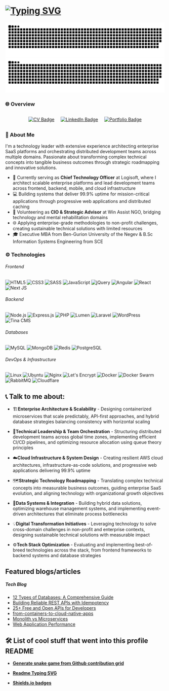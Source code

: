  
<h1 style"display:flex; justify-content:center">
<a href="https://nc555.vercel.app"><img src="https://readme-typing-svg.herokuapp.com?font=Nunito&weight=600&size=72&duration=2000&pause=1&color=6777EF&center=true&vCenter=true&multiline=true&repeat=false&width=1000&height=300&lines=Hello+%F0%9F%91%8B;My+Name+Is+Nati;I+am+a+CTO" alt="Typing SVG" /></a>
</h1>

![github contribution grid snake animation](https://raw.githubusercontent.com/platane/platane/output/github-contribution-grid-snake-dark.svg#gh-dark-mode-only)![github contribution grid snake animation](https://raw.githubusercontent.com/platane/platane/output/github-contribution-grid-snake.svg#gh-light-mode-only)

### 🌐 Overview

<div style="display: flex; justify-content: center; gap: 20px; margin: 30px 0;">
  <a href="https://github.com/NC555/NC555/blob/main/cv.pdf" target="_blank" styles="text-decoration:none;">
    <img src="https://img.shields.io/badge/CV-View%20Resume-6777EF?style=for-the-badge&logo=adobe-acrobat-reader&logoColor=white" alt="CV Badge"/>
  </a>
  <a href="https://www.linkedin.com/in/nati-cabti/" target="_blank" styles="text-decoration:none;">
    <img src="https://img.shields.io/badge/LinkedIn-Connect-0A66C2?style=for-the-badge&logo=linkedin&logoColor=white" alt="LinkedIn Badge"/>
  </a>
  <a href="https://nati.nc555.online" target="_blank" styles="text-decoration:none;">
    <img src="https://img.shields.io/badge/Portfolio-View%20Projects-6777EF?style=for-the-badge&logo=notion&logoColor=white" alt="Portfolio Badge"/>
  </a>
</div>



### 👋 About Me

I'm a technology leader with extensive experience architecting enterprise SaaS platforms and orchestrating distributed development teams across multiple domains. Passionate about transforming complex technical concepts into tangible business outcomes through strategic roadmapping and innovative solutions.

* 🏢 Currently serving as **Chief Technology Officer** at Logisoft, where I architect scalable enterprise platforms and lead development teams across frontend, backend, mobile, and cloud infrastructure
* 💻 Building systems that deliver 99.9% uptime for mission-critical applications through progressive web applications and distributed caching
* 🤝 Volunteering as **CIO & Strategic Advisor** at Win Assist NGO, bridging technology and mental rehabilitation domains
* 🌐 Applying enterprise-grade methodologies to non-profit challenges, creating sustainable technical solutions with limited resources
* 🎓 Executive MBA from Ben-Gurion University of the Negev & B.Sc Information Systems Engineering from SCE

### ⚙️ Technologies

###### Frontend
![HTML5](https://img.shields.io/badge/html5-%23E34F26.svg?style=plastic&logo=html5&logoColor=white)
![CSS3](https://img.shields.io/badge/css3-%231572B6.svg?style=plastic&logo=css3&logoColor=white) 
![SASS](https://img.shields.io/badge/SASS-hotpink.svg?style=plastic&logo=SASS&logoColor=white) 
![JavaScript](https://img.shields.io/badge/javascript-%23323330.svg?style=plastic&logo=javascript&logoColor=%23F7DF1E)
![jQuery](https://img.shields.io/badge/jquery-%230769AD.svg?style=plastic&logo=jquery&logoColor=white)
![Angular](https://img.shields.io/badge/angular-%23DD0031.svg?style=plastic&logo=angular&logoColor=white) 
![React](https://img.shields.io/badge/react-%2320232a.svg?style=plastic&logo=react&logoColor=%2361DAFB) 
![Next JS](https://img.shields.io/badge/Next-black?style=plastic&logo=next.js&logoColor=white)
###### Backend
![Node.js](https://img.shields.io/badge/node.js-6DA55F?style=plastic&logo=node.js&logoColor=white) 
![Express.js](https://img.shields.io/badge/express.js-%23404d59.svg?style=plastic&logo=express&logoColor=%2361DAFB)
![PHP](https://img.shields.io/badge/php-%23777BB4.svg?style=plastic&logo=php&logoColor=white) 
![Lumen](https://img.shields.io/badge/Lumen-%23FF2D20.svg?style=plastic&logo=lumen&logoColor=white)
![Laravel](https://img.shields.io/badge/laravel-%23FF2D20.svg?style=plastic&logo=laravel&logoColor=white)
![WordPress](https://img.shields.io/badge/WordPress-%23117AC9.svg?style=plastic&logo=WordPress&logoColor=white) 
![Tina CMS](https://img.shields.io/badge/Tina%20CMS-F6762D?style=plastic&logoColor=white)
###### Databases
![MySQL](https://img.shields.io/badge/mysql-%2300f.svg?style=plastic&logo=mysql&logoColor=white)
![MongoDB](https://img.shields.io/badge/MongoDB-%234ea94b.svg?style=plastic&logo=mongodb&logoColor=white) 
![Redis](https://img.shields.io/badge/redis-%23DD0031.svg?style=plastic&logo=redis&logoColor=white)
![PostgreSQL](https://img.shields.io/badge/PostgreSQL-316192?style=plastic&logo=postgresql&logoColor=white)
###### DevOps & Infrastructure
![Linux](https://img.shields.io/badge/Linux-FCC624?style=plastic&logo=linux&logoColor=black)
![Ubuntu](https://img.shields.io/badge/Ubuntu-E95420?style=plastic&logo=ubuntu&logoColor=white)
![Nginx](https://img.shields.io/badge/nginx-%23009639.svg?style=plastic&logo=nginx&logoColor=white) 
![Let's Encrypt](https://img.shields.io/badge/Let's%20Encrypt-003A70?style=plastic&logo=letsencrypt&logoColor=white)
![Docker](https://img.shields.io/badge/docker-%230db7ed.svg?style=plastic&logo=docker&logoColor=white) 
![Docker Swarm](https://img.shields.io/badge/docker%20swarm-%230db7ed.svg?style=plastic&logo=docker&logoColor=white)
![RabbitMQ](https://img.shields.io/badge/rabbitmq-%23FF6600.svg?style=plastic&logo=rabbitmq&logoColor=white) 
![Cloudflare](https://img.shields.io/badge/Cloudflare-F38020?style=plastic&logo=Cloudflare&logoColor=white)  

## 📞 Talk to me about:

* 🏗️**Enterprise Architecture & Scalability**  - Designing containerized microservices that scale predictably, API-first approaches, and hybrid database strategies balancing consistency with horizontal scaling
  
* 👥**Technical Leadership & Team Orchestration**  - Structuring distributed development teams across global time zones, implementing efficient CI/CD pipelines, and optimizing resource allocation using queue theory principles

* ☁️**Cloud Infrastructure & System Design**  - Creating resilient AWS cloud architectures, infrastructure-as-code solutions, and progressive web applications delivering 99.9% uptime

* 🗺️**Strategic Technology Roadmapping**  - Translating complex technical concepts into measurable business outcomes, guiding enterprise SaaS evolution, and aligning technology with organizational growth objectives

* 🔄**Data Systems & Integration**  - Building hybrid data solutions, optimizing warehouse management systems, and implementing event-driven architectures that eliminate process bottlenecks

* 💡**Digital Transformation Initiatives** - Leveraging technology to solve cross-domain challenges in non-profit and enterprise contexts, designing sustainable technical solutions with measurable impact

* ⚙️**Tech Stack Optimization** - Evaluating and implementing best-of-breed technologies across the stack, from frontend frameworks to backend systems and database strategies

## Featured blogs/articles
  ##### Tech Blog
-  [12 Types of Databases: A Comprehensive Guide](https://nati.nc555.online/blog/12-types-of-databases)
-  [Building Reliable REST APIs with Idempotency](https://nati.nc555.online/blog/building-reliable-rest-apis-with-idempotency)
-  [25+ Free and Open APIs for Developers](https://nati.nc555.online/blog/free-and-open-apis-for-developers)
-  [from-containers-to-cloud-native-apps](https://nati.nc555.online/blog/from-containers-to-cloud-native-apps)
-  [Monolith vs Microservices](https://nati.nc555.online/blog/software-architecture-patterns)
-  [Web Application Performance](https://nati.nc555.online/blog/web-app-performance)


## 🛠️ List of cool stuff that went into this profile README

- [**Generate snake game from Github contribution grid**](https://github.com/marketplace/actions/generate-snake-game-from-github-contribution-grid)

- [**Readme Typing SVG**](https://readme-typing-svg.herokuapp.com/demo/)

- [**Shields.io badges**](https://shields.io/)


<!--
## 📊 GitHub Stats:

<div style="display: none; flex-wrap: wrap; justify-content: space-between; gap: 20px; margin-bottom: 30px;">
  <div style="flex: 1; min-width: 300px; box-shadow: 0 4px 8px rgba(0,0,0,0.2); border-radius: 10px; overflow: hidden;">
    <img src="https://github-readme-stats.vercel.app/api?username=nc555&theme=dark&hide_border=false&include_all_commits=true&count_private=true" alt="GitHub Stats" width="100%" height="100%" style="display: block;">
  </div>
  
  <div style="flex: 1; min-width: 300px; box-shadow: 0 4px 8px rgba(0,0,0,0.2); border-radius: 10px; overflow: hidden;">
    <img src="https://github-readme-streak-stats.herokuapp.com/?user=nc555&theme=dark&hide_border=false" alt="GitHub Streak Stats" width="100%" height="100%" style="display: block;">
  </div>
  
  <div style="flex: 1; min-width: 300px; box-shadow: 0 4px 8px rgba(0,0,0,0.2); border-radius: 10px; overflow: hidden;">
    <img src="https://github-readme-stats.vercel.app/api/top-langs/?username=nc555&theme=dark&hide_border=false&include_all_commits=true&count_private=true&layout=compact" alt="Top Languages" width="100%" height="100%" style="display: block;">
  </div>
</div>
-->


